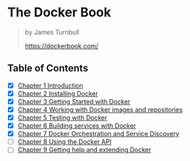# The Docker Book

> by James Turnbull
>
> <https://dockerbook.com/>

## Table of Contents

- [x] [Chapter 1 Introduction](./1_introduction.md)
- [x] [Chapter 2 Installing Docker](./2_installing_docker.md)
- [x] [Chapter 3 Getting Started with Docker](./3_getting_started.md)
- [x] [Chapter 4 Working with Docker images and repositories](./4_working_with_images_and_repos.md)
- [x] [Chapter 5 Testing with Docker](./5_testing_with_docker.md)
- [x] [Chapter 6 Building services with Docker](./6_building_services.md)
- [x] [Chapter 7 Docker Orchestration and Service Discovery](./7_orchestration_and_service_discovery.md)
- [ ] [Chapter 8 Using the Docker API](./8_using_the_docker_api.md)
- [ ] [Chapter 9 Getting help and extending Docker](.)
